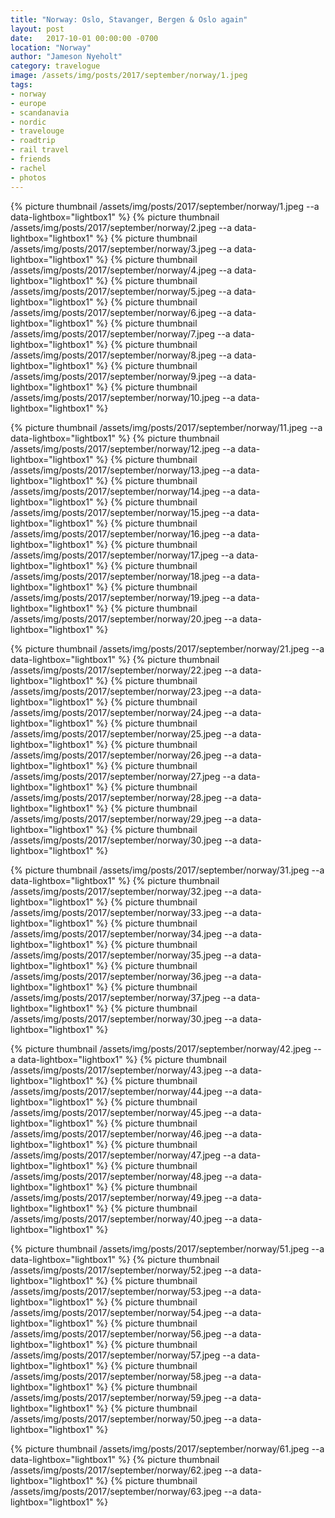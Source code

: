 ```yaml
---
title: "Norway: Oslo, Stavanger, Bergen & Oslo again"
layout: post
date:   2017-10-01 00:00:00 -0700
location: "Norway"
author: "Jameson Nyeholt"
category: travelogue
image: /assets/img/posts/2017/september/norway/1.jpeg
tags:
- norway
- europe
- scandanavia
- nordic
- travelouge
- roadtrip
- rail travel
- friends
- rachel
- photos
---
```


<!--description-->

{% picture thumbnail /assets/img/posts/2017/september/norway/1.jpeg --a data-lightbox="lightbox1" %}
{% picture thumbnail /assets/img/posts/2017/september/norway/2.jpeg --a data-lightbox="lightbox1" %}
{% picture thumbnail /assets/img/posts/2017/september/norway/3.jpeg --a data-lightbox="lightbox1" %}
{% picture thumbnail /assets/img/posts/2017/september/norway/4.jpeg --a data-lightbox="lightbox1" %}
{% picture thumbnail /assets/img/posts/2017/september/norway/5.jpeg --a data-lightbox="lightbox1" %}
{% picture thumbnail /assets/img/posts/2017/september/norway/6.jpeg --a data-lightbox="lightbox1" %}
{% picture thumbnail /assets/img/posts/2017/september/norway/7.jpeg --a data-lightbox="lightbox1" %}
{% picture thumbnail /assets/img/posts/2017/september/norway/8.jpeg --a data-lightbox="lightbox1" %}
{% picture thumbnail /assets/img/posts/2017/september/norway/9.jpeg --a data-lightbox="lightbox1" %}
{% picture thumbnail /assets/img/posts/2017/september/norway/10.jpeg --a data-lightbox="lightbox1" %}
<!--  -->
{% picture thumbnail /assets/img/posts/2017/september/norway/11.jpeg --a data-lightbox="lightbox1" %}
{% picture thumbnail /assets/img/posts/2017/september/norway/12.jpeg --a data-lightbox="lightbox1" %}
{% picture thumbnail /assets/img/posts/2017/september/norway/13.jpeg --a data-lightbox="lightbox1" %}
{% picture thumbnail /assets/img/posts/2017/september/norway/14.jpeg --a data-lightbox="lightbox1" %}
{% picture thumbnail /assets/img/posts/2017/september/norway/15.jpeg --a data-lightbox="lightbox1" %}
{% picture thumbnail /assets/img/posts/2017/september/norway/16.jpeg --a data-lightbox="lightbox1" %}
{% picture thumbnail /assets/img/posts/2017/september/norway/17.jpeg --a data-lightbox="lightbox1" %}
{% picture thumbnail /assets/img/posts/2017/september/norway/18.jpeg --a data-lightbox="lightbox1" %}
{% picture thumbnail /assets/img/posts/2017/september/norway/19.jpeg --a data-lightbox="lightbox1" %}
{% picture thumbnail /assets/img/posts/2017/september/norway/20.jpeg --a data-lightbox="lightbox1" %}
<!--  -->
{% picture thumbnail /assets/img/posts/2017/september/norway/21.jpeg --a data-lightbox="lightbox1" %}
{% picture thumbnail /assets/img/posts/2017/september/norway/22.jpeg --a data-lightbox="lightbox1" %}
{% picture thumbnail /assets/img/posts/2017/september/norway/23.jpeg --a data-lightbox="lightbox1" %}
{% picture thumbnail /assets/img/posts/2017/september/norway/24.jpeg --a data-lightbox="lightbox1" %}
{% picture thumbnail /assets/img/posts/2017/september/norway/25.jpeg --a data-lightbox="lightbox1" %}
{% picture thumbnail /assets/img/posts/2017/september/norway/26.jpeg --a data-lightbox="lightbox1" %}
{% picture thumbnail /assets/img/posts/2017/september/norway/27.jpeg --a data-lightbox="lightbox1" %}
{% picture thumbnail /assets/img/posts/2017/september/norway/28.jpeg --a data-lightbox="lightbox1" %}
{% picture thumbnail /assets/img/posts/2017/september/norway/29.jpeg --a data-lightbox="lightbox1" %}
{% picture thumbnail /assets/img/posts/2017/september/norway/30.jpeg --a data-lightbox="lightbox1" %}
<!--  -->
{% picture thumbnail /assets/img/posts/2017/september/norway/31.jpeg --a data-lightbox="lightbox1" %}
{% picture thumbnail /assets/img/posts/2017/september/norway/32.jpeg --a data-lightbox="lightbox1" %}
{% picture thumbnail /assets/img/posts/2017/september/norway/33.jpeg --a data-lightbox="lightbox1" %}
{% picture thumbnail /assets/img/posts/2017/september/norway/34.jpeg --a data-lightbox="lightbox1" %}
{% picture thumbnail /assets/img/posts/2017/september/norway/35.jpeg --a data-lightbox="lightbox1" %}
{% picture thumbnail /assets/img/posts/2017/september/norway/36.jpeg --a data-lightbox="lightbox1" %}
{% picture thumbnail /assets/img/posts/2017/september/norway/37.jpeg --a data-lightbox="lightbox1" %}
{% picture thumbnail /assets/img/posts/2017/september/norway/30.jpeg --a data-lightbox="lightbox1" %}
<!--  -->
{% picture thumbnail /assets/img/posts/2017/september/norway/42.jpeg --a data-lightbox="lightbox1" %}
{% picture thumbnail /assets/img/posts/2017/september/norway/43.jpeg --a data-lightbox="lightbox1" %}
{% picture thumbnail /assets/img/posts/2017/september/norway/44.jpeg --a data-lightbox="lightbox1" %}
{% picture thumbnail /assets/img/posts/2017/september/norway/45.jpeg --a data-lightbox="lightbox1" %}
{% picture thumbnail /assets/img/posts/2017/september/norway/46.jpeg --a data-lightbox="lightbox1" %}
{% picture thumbnail /assets/img/posts/2017/september/norway/47.jpeg --a data-lightbox="lightbox1" %}
{% picture thumbnail /assets/img/posts/2017/september/norway/48.jpeg --a data-lightbox="lightbox1" %}
{% picture thumbnail /assets/img/posts/2017/september/norway/49.jpeg --a data-lightbox="lightbox1" %}
{% picture thumbnail /assets/img/posts/2017/september/norway/40.jpeg --a data-lightbox="lightbox1" %}
<!--  -->
{% picture thumbnail /assets/img/posts/2017/september/norway/51.jpeg --a data-lightbox="lightbox1" %}
{% picture thumbnail /assets/img/posts/2017/september/norway/52.jpeg --a data-lightbox="lightbox1" %}
{% picture thumbnail /assets/img/posts/2017/september/norway/53.jpeg --a data-lightbox="lightbox1" %}
{% picture thumbnail /assets/img/posts/2017/september/norway/54.jpeg --a data-lightbox="lightbox1" %}
{% picture thumbnail /assets/img/posts/2017/september/norway/56.jpeg --a data-lightbox="lightbox1" %}
{% picture thumbnail /assets/img/posts/2017/september/norway/57.jpeg --a data-lightbox="lightbox1" %}
{% picture thumbnail /assets/img/posts/2017/september/norway/58.jpeg --a data-lightbox="lightbox1" %}
{% picture thumbnail /assets/img/posts/2017/september/norway/59.jpeg --a data-lightbox="lightbox1" %}
{% picture thumbnail /assets/img/posts/2017/september/norway/50.jpeg --a data-lightbox="lightbox1" %}
<!--  -->
{% picture thumbnail /assets/img/posts/2017/september/norway/61.jpeg --a data-lightbox="lightbox1" %}
{% picture thumbnail /assets/img/posts/2017/september/norway/62.jpeg --a data-lightbox="lightbox1" %}
{% picture thumbnail /assets/img/posts/2017/september/norway/63.jpeg --a data-lightbox="lightbox1" %}
